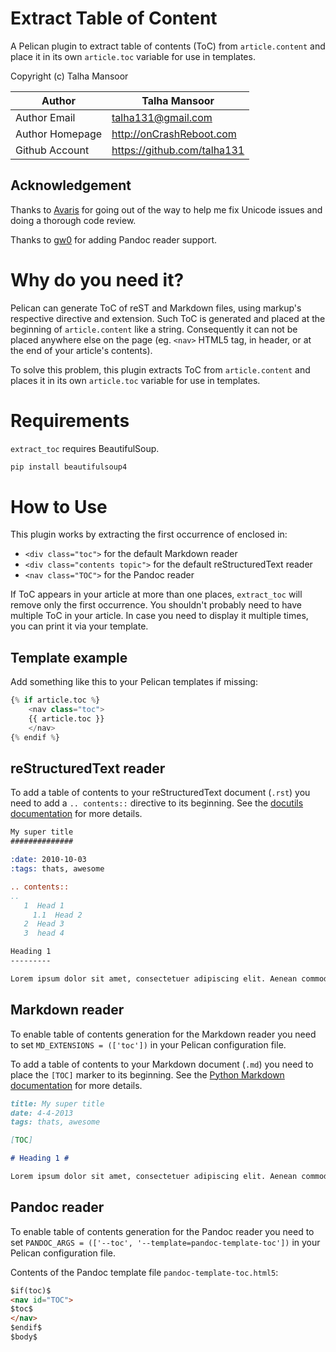 Extract Table of Content
========================

A Pelican plugin to extract table of contents (ToC) from `article.content` and
place it in its own `article.toc` variable for use in templates.

Copyright (c) Talha Mansoor

Author          | Talha Mansoor
----------------|-----
Author Email    | talha131@gmail.com
Author Homepage | http://onCrashReboot.com
Github Account  | https://github.com/talha131


Acknowledgement
---------------

Thanks to [Avaris](https://github.com/avaris) for going out of the way to help
me fix Unicode issues and doing a thorough code review.

Thanks to [gw0](http://gw.tnode.com/) for adding Pandoc reader support.


Why do you need it?
===================

Pelican can generate ToC of reST and Markdown files, using markup's respective
directive and extension. Such ToC is generated and placed at the beginning of
`article.content` like a string. Consequently it can not be placed anywhere
else on the page (eg. `<nav>` HTML5 tag, in header, or at the end of your
article's contents).

To solve this problem, this plugin extracts ToC from `article.content` and
places it in its own `article.toc` variable for use in templates.


Requirements
============

`extract_toc` requires BeautifulSoup.

```bash
pip install beautifulsoup4
```


How to Use
==========

This plugin works by extracting the first occurrence of enclosed in:

- `<div class="toc">` for the default Markdown reader
- `<div class="contents topic">` for the default reStructuredText reader
- `<nav class="TOC">` for the Pandoc reader

If ToC appears in your article at more than one places, `extract_toc` will
remove only the first occurrence. You shouldn't probably need to have multiple
ToC in your article. In case you need to display it multiple times, you can
print it via your template.


Template example
----------------

Add something like this to your Pelican templates if missing:

```python
{% if article.toc %}
    <nav class="toc">
    {{ article.toc }}
    </nav>
{% endif %}
```


reStructuredText reader
-----------------------

To add a table of contents to your reStructuredText document (`.rst`) you need to add a `.. contents::` directive to its beginning. See the [docutils documentation](http://docutils.sourceforge.net/docs/ref/rst/directives.html#table-of-contents) for more details.

```rst
My super title
##############

:date: 2010-10-03
:tags: thats, awesome

.. contents::
..
   1  Head 1
     1.1  Head 2
   2  Head 3
   3  head 4

Heading 1
---------

Lorem ipsum dolor sit amet, consectetuer adipiscing elit. Aenean commodo ligula eget dolor. Aenean massa.
```


Markdown reader
---------------

To enable table of contents generation for the Markdown reader you need to set `MD_EXTENSIONS = (['toc'])` in your Pelican configuration file.

To add a table of contents to your Markdown document (`.md`) you need to place the `[TOC]` marker to its beginning. See the [Python Markdown documentation](http://pythonhosted.org/Markdown/extensions/toc.html) for more details.

```markdown
title: My super title
date: 4-4-2013
tags: thats, awesome

[TOC]

# Heading 1 #

Lorem ipsum dolor sit amet, consectetuer adipiscing elit. Aenean commodo ligula eget dolor. Aenean massa.
```


Pandoc reader
-------------

To enable table of contents generation for the Pandoc reader you need to set `PANDOC_ARGS = (['--toc', '--template=pandoc-template-toc'])` in your Pelican configuration file.

Contents of the Pandoc template file `pandoc-template-toc.html5`:

```html
$if(toc)$
<nav id="TOC">
$toc$
</nav>
$endif$
$body$
```